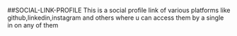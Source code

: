 ##SOCIAL-LINK-PROFILE
This is a social profile link of various platforms like github,linkedin,instagram and others where u can access them by a single in on any of them
